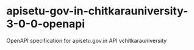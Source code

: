 # apisetu-gov-in-chitkarauniversity-3-0-0-openapi
OpenAPI specification for apisetu.gov.in API vchitkarauniversity

